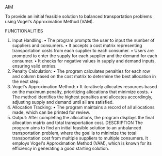 AIM

To provide an initial feasible solution to balanced transportation problems using Vogel's 
Approximation Method (VAM).

FUNCTIONALITIES
1. Input Handling:
• The program prompts the user to input the number of suppliers and consumers.
• It accepts a cost matrix representing transportation costs from each supplier to each
consumer.
• Users are prompted to enter the supply for each supplier and the demand for each
consumer.
• It checks for negative values in supply and demand inputs, ensuring valid entries.
2. Penalty Calculation:
• The program calculates penalties for each row and column based on the cost matrix to
determine the best allocation in the next step.
3. Vogel's Approximation Method:
• It iteratively allocates resources based on the maximum penalty, prioritizing
allocations that minimize costs.
• The method identifies the highest penalties and allocates accordingly, adjusting
supply and demand until all are satisfied.
4. Allocation Tracking:
• The program maintains a record of all allocations made, which can be printed for
review.
5. Output:
After completing the allocations, the program displays the final allocation matrix and
total transportation cost.
DESCRIPTION
The program aims to find an initial feasible solution to an unbalanced transportation problem, 
where the goal is to minimize the total transportation cost from multiple suppliers to multiple 
consumers. It employs Vogel's Approximation Method (VAM), which is known for its 
efficiency in generating a good starting solution.
